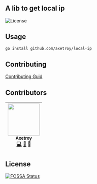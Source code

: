 ## A lib to get local ip

![License](https://img.shields.io/badge/license-Apache-green.svg)

## Usage

```bash
go install github.com/axetroy/local-ip
```

## Contributing

[Contributing Guid](https://github.com/axetroy/local-ip/blob/master/CONTRIBUTING.md)

## Contributors

<!-- ALL-CONTRIBUTORS-LIST:START - Do not remove or modify this section -->
| [<img src="https://avatars1.githubusercontent.com/u/9758711?v=3" width="100px;"/><br /><sub>Axetroy</sub>](http://axetroy.github.io)<br />[💻](https://github.com/axetroy/local-ip/commits?author=axetroy) [🐛](https://github.com/axetroy/local-ip/issues?q=author%3Aaxetroy) 🎨 |
| :---: |
<!-- ALL-CONTRIBUTORS-LIST:END -->

## License

[![FOSSA Status](https://app.fossa.io/api/projects/git%2Bgithub.com%2Faxetroy%2Flocal-ip.svg?type=large)](https://app.fossa.io/projects/git%2Bgithub.com%2Faxetroy%2Flocal-ip?ref=badge_large)
